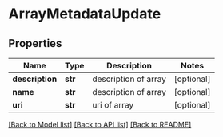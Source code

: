 # ArrayMetadataUpdate

## Properties
Name | Type | Description | Notes
------------ | ------------- | ------------- | -------------
**description** | **str** | description of array | [optional] 
**name** | **str** | description of array | [optional] 
**uri** | **str** | uri of array | [optional] 

[[Back to Model list]](../README.md#documentation-for-models) [[Back to API list]](../README.md#documentation-for-api-endpoints) [[Back to README]](../README.md)


